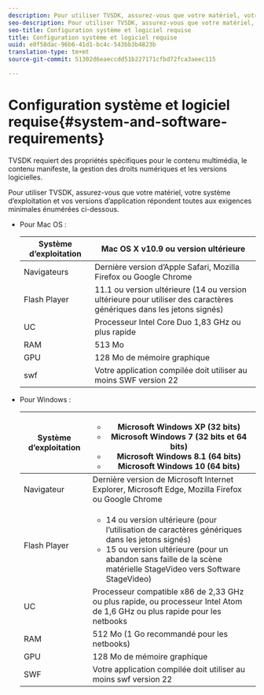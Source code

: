 ```yaml
---
description: Pour utiliser TVSDK, assurez-vous que votre matériel, votre système d’exploitation et vos versions d’application répondent toutes aux exigences minimales énumérées ci-dessous.
seo-description: Pour utiliser TVSDK, assurez-vous que votre matériel, votre système d’exploitation et vos versions d’application répondent toutes aux exigences minimales énumérées ci-dessous.
seo-title: Configuration système et logiciel requise
title: Configuration système et logiciel requise
uuid: e0f58dac-96b6-41d1-bc4c-543bb3b4823b
translation-type: tm+mt
source-git-commit: 51302d6eaeccdd51b227171cfbd72fca3aeec115

---
```



# Configuration système et logiciel requise{#system-and-software-requirements}

TVSDK requiert des propriétés spécifiques pour le contenu multimédia, le contenu manifeste, la gestion des droits numériques et les versions logicielles.

Pour utiliser TVSDK, assurez-vous que votre matériel, votre système d’exploitation et vos versions d’application répondent toutes aux exigences minimales énumérées ci-dessous.

<!--<a id="section_FD9C110E85BB483B869FBB94E5662710"></a>-->

* Pour Mac OS :

   | Système d’exploitation | Mac OS X v10.9 ou version ultérieure |
   |---|---|
   | Navigateurs | Dernière version d’Apple Safari, Mozilla Firefox ou Google Chrome |
   | Flash Player | 11.1 ou version ultérieure (14 ou version ultérieure pour utiliser des caractères génériques dans les jetons signés) |
   | UC | Processeur Intel Core Duo 1,83 GHz ou plus rapide |
   | RAM | 513 Mo |
   | GPU | 128 Mo de mémoire graphique |
   | swf | Votre application compilée doit utiliser au moins SWF version 22 |

* Pour Windows :

   | Système d’exploitation | <ul><li>Microsoft Windows XP (32 bits)</li><li>Microsoft Windows 7 (32 bits et 64 bits)</li><li>Microsoft Windows 8.1 (64 bits)</li><li>Microsoft Windows 10 (64 bits)</li></ul> |
   |---|---|
   | Navigateur | Dernière version de Microsoft Internet Explorer, Microsoft Edge, Mozilla Firefox ou Google Chrome |
   | Flash Player | <ul><li>14 ou version ultérieure (pour l’utilisation de caractères génériques dans les jetons signés)</li><li>15 ou version ultérieure (pour un abandon sans faille de la scène matérielle StageVideo vers Software StageVideo)</li></ul> |
   | UC | Processeur compatible x86 de 2,33 GHz ou plus rapide, ou processeur Intel Atom de 1,6 GHz ou plus rapide pour les netbooks |
   | RAM | 512 Mo (1 Go recommandé pour les netbooks) |
   | GPU | 128 Mo de mémoire graphique |
   | SWF | Votre application compilée doit utiliser au moins swf version 22 |
